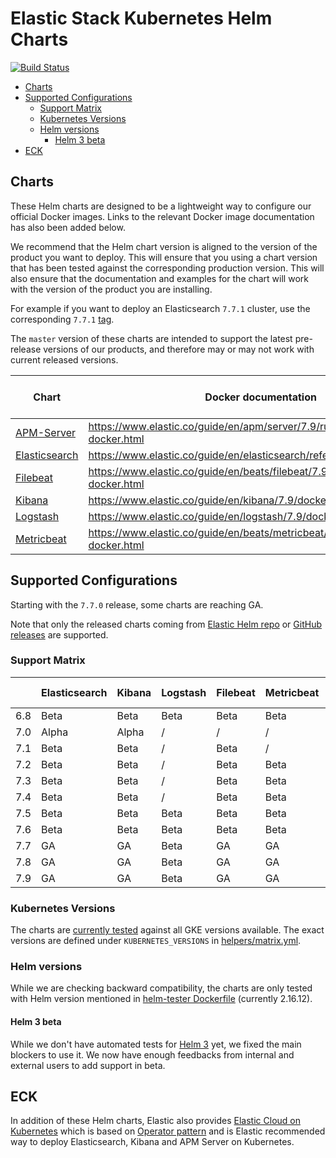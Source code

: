 # Elastic Stack Kubernetes Helm Charts

[![Build Status](https://img.shields.io/jenkins/s/https/devops-ci.elastic.co/job/elastic+helm-charts+7.9.svg)](https://devops-ci.elastic.co/job/elastic+helm-charts+7.9/)

<!-- START doctoc generated TOC please keep comment here to allow auto update -->
<!-- DON'T EDIT THIS SECTION, INSTEAD RE-RUN doctoc TO UPDATE -->


- [Charts](#charts)
- [Supported Configurations](#supported-configurations)
  - [Support Matrix](#support-matrix)
  - [Kubernetes Versions](#kubernetes-versions)
  - [Helm versions](#helm-versions)
    - [Helm 3 beta](#helm-3-beta)
- [ECK](#eck)

<!-- END doctoc generated TOC please keep comment here to allow auto update -->


## Charts

These Helm charts are designed to be a lightweight way to configure our official
Docker images. Links to the relevant Docker image documentation has also been
added below.

We recommend that the Helm chart version is aligned to the version of the product
you want to deploy. This will ensure that you using a chart version that has been
tested against the corresponding production version.
This will also ensure that the documentation and examples for the chart will work
with the version of the product you are installing.

For example if you want to deploy an Elasticsearch `7.7.1` cluster, use the
corresponding `7.7.1` [tag][elasticsearch-771].

The `master` version of these charts are intended to support the latest pre-release
versions of our products, and therefore may or may not work with current released
versions.

| Chart                                      | Docker documentation                                                        | Latest 7 Version           | Latest 6 Version            |
|--------------------------------------------|-----------------------------------------------------------------------------|----------------------------|-----------------------------|
| [APM-Server](./apm-server/README.md)       | https://www.elastic.co/guide/en/apm/server/7.9/running-on-docker.html       | [`7.9.2`][apm-7]           | [`6.8.12`][apm-6]           |
| [Elasticsearch](./elasticsearch/README.md) | https://www.elastic.co/guide/en/elasticsearch/reference/7.9/docker.html     | [`7.9.2`][elasticsearch-7] | [`6.8.12`][elasticsearch-6] |
| [Filebeat](./filebeat/README.md)           | https://www.elastic.co/guide/en/beats/filebeat/7.9/running-on-docker.html   | [`7.9.2`][filebeat-7]      | [`6.8.12`][filebeat-6]      |
| [Kibana](./kibana/README.md)               | https://www.elastic.co/guide/en/kibana/7.9/docker.html                      | [`7.9.2`][kibana-7]        | [`6.8.12`][kibana-6]        |
| [Logstash](./logstash/README.md)           | https://www.elastic.co/guide/en/logstash/7.9/docker.html                    | [`7.9.2`][logstash-7]      | [`6.8.12`][logstash-6]      |
| [Metricbeat](./metricbeat/README.md)       | https://www.elastic.co/guide/en/beats/metricbeat/7.9/running-on-docker.html | [`7.9.2`][metricbeat-7]    | [`6.8.12`][metricbeat-6]    |

## Supported Configurations

Starting with the `7.7.0` release, some charts are reaching GA.

Note that only the released charts coming from [Elastic Helm repo][] or
[GitHub releases][] are supported.

### Support Matrix

|     | Elasticsearch | Kibana | Logstash | Filebeat | Metricbeat | APM Server |
|-----|---------------|--------|----------|----------|------------|------------|
| 6.8 | Beta          | Beta   | Beta     | Beta     | Beta       | Alpha      |
| 7.0 | Alpha         | Alpha  | /        | /        | /          | /          |
| 7.1 | Beta          | Beta   | /        | Beta     | /          | /          |
| 7.2 | Beta          | Beta   | /        | Beta     | Beta       | /          |
| 7.3 | Beta          | Beta   | /        | Beta     | Beta       | /          |
| 7.4 | Beta          | Beta   | /        | Beta     | Beta       | /          |
| 7.5 | Beta          | Beta   | Beta     | Beta     | Beta       | Alpha      |
| 7.6 | Beta          | Beta   | Beta     | Beta     | Beta       | Alpha      |
| 7.7 | GA            | GA     | Beta     | GA       | GA         | Beta       |
| 7.8 | GA            | GA     | Beta     | GA       | GA         | Beta       |
| 7.9 | GA            | GA     | Beta     | GA       | GA         | Beta       |

### Kubernetes Versions

The charts are [currently tested][] against all GKE versions available. The
exact versions are defined under `KUBERNETES_VERSIONS` in
[helpers/matrix.yml][].

### Helm versions

While we are checking backward compatibility, the charts are only tested with
Helm version mentioned in [helm-tester Dockerfile][] (currently 2.16.12).

#### Helm 3 beta

While we don't have automated tests for [Helm 3][] yet, we fixed the main
blockers to use it. We now have enough feedbacks from internal and external
users to add support in beta.

## ECK

In addition of these Helm charts, Elastic also provides
[Elastic Cloud on Kubernetes][] which is based on [Operator pattern][] and is
Elastic recommended way to deploy Elasticsearch, Kibana and APM Server on
Kubernetes.


[currently tested]: https://devops-ci.elastic.co/job/elastic+helm-charts+7.9/
[elastic cloud on kubernetes]: https://github.com/elastic/cloud-on-k8s
[elastic helm repo]: https://helm.elastic.co
[github releases]: https://github.com/elastic/helm-charts/releases
[helm 3]: https://v3.helm.sh
[helm-tester Dockerfile]: https://github.com/elastic/helm-charts/blob/7.9/helpers/helm-tester/Dockerfile
[helpers/matrix.yml]: https://github.com/elastic/helm-charts/blob/7.9/helpers/matrix.yml
[operator pattern]: https://kubernetes.io/docs/concepts/extend-kubernetes/operator/
[elasticsearch-771]: https://github.com/elastic/helm-charts/tree/7.7.1/elasticsearch/

[apm-7]: https://github.com/elastic/helm-charts/tree/7.9.1/apm-server/README.md
[apm-6]: https://github.com/elastic/helm-charts/tree/6.8.12/apm-server/README.md
[elasticsearch-7]: https://github.com/elastic/helm-charts/tree/7.9.1/elasticsearch/README.md
[elasticsearch-6]: https://github.com/elastic/helm-charts/tree/6.8.12/elasticsearch/README.md
[filebeat-7]: https://github.com/elastic/helm-charts/tree/7.9.1/filebeat/README.md
[filebeat-6]: https://github.com/elastic/helm-charts/tree/6.8.12/filebeat/README.md
[kibana-7]: https://github.com/elastic/helm-charts/tree/7.9.1/kibana/README.md
[kibana-6]: https://github.com/elastic/helm-charts/tree/6.8.12/kibana/README.md
[logstash-7]: https://github.com/elastic/helm-charts/tree/7.9.1/logstash/README.md
[logstash-6]: https://github.com/elastic/helm-charts/tree/6.8.12/logstash/README.md
[metricbeat-7]: https://github.com/elastic/helm-charts/tree/7.9.1/metricbeat/README.md
[metricbeat-6]: https://github.com/elastic/helm-charts/tree/6.8.12/metricbeat/README.md
